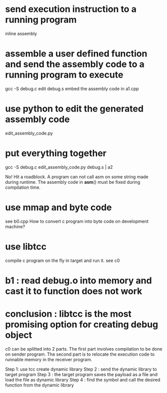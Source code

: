 # send execution instruction to a running program
inline assembly 

# assemble a user defined function and send the assembly code to a running program to execute
gcc -S debug.c
edit debug.s 
embed the assembly code in a1.cpp

# use python to edit the generated assembly code
edit_assembly_code.py

# put everything together
gcc -S debug.c 
edit_assembly_code.py debug.s | a2

No! Hit a roadblock. A program can not call asm on some string made during runtime. The assembly code in __asm__() must be fixed during compilation time. 


# use mmap and byte code
see b0.cpp
How to convert c program into byte code on development machine?


# use libtcc 
compile c program on the fly in target and run it.
see c0

# b1 : read debug.o into memory and cast it to function does not work

# conclusion : libtcc is the most promising option for creating debug object
c0 can be splitted into 2 parts. The first part involves compilation to be done on sender program.
The second part is to relocate the execution code to runnable memory in the receiver program.

Step 1:
use tcc create dynamic library
Step 2 :
send the dynamic library to target program
Step 3 :
the target program saves the payload as a file and load the file as dynamic library
Step 4 :
find the symbol and call the desired function from the dynamic library
